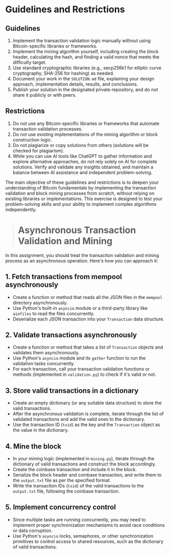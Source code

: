 # Guidelines and Restrictions

## Guidelines

1. Implement the transaction validation logic manually without using Bitcoin-specific libraries or frameworks.
2. Implement the mining algorithm yourself, including creating the block header, calculating the hash, and finding a valid nonce that meets the difficulty target.
3. Use standard cryptographic libraries (e.g., secp256k1 for elliptic curve cryptography, SHA-256 for hashing) as needed.
4. Document your work in the `SOLUTION.md` file, explaining your design approach, implementation details, results, and conclusions.
5. Publish your solution in the designated private repository, and do not share it publicly or with peers.

## Restrictions

1. Do not use any Bitcoin-specific libraries or frameworks that automate transaction validation processes.
2. Do not use existing implementations of the mining algorithm or block construction logic.
3. Do not plagiarize or copy solutions from others (solutions will be checked for plagiarism).
4. While you can use AI tools like ChatGPT to gather information and explore alternative approaches, do not rely solely on AI for complete solutions. Verify and validate any insights obtained, and maintain a balance between AI assistance and independent problem-solving.

The main objective of these guidelines and restrictions is to deepen your understanding of Bitcoin fundamentals by implementing the transaction validation and block mining processes from scratch, without relying on existing libraries or implementations. This exercise is designed to test your problem-solving skills and your ability to implement complex algorithms independently.


># Asynchronous Transaction Validation and Mining

In this assignment, you should treat the transaction validation and mining process as an asynchronous operation. Here's how you can approach it:
## 1. Fetch transactions from mempool asynchronously

- Create a function or method that reads all the JSON files in the `mempool` directory asynchronously.
- Use Python's built-in `asyncio` module or a third-party library like `aiofiles` to read the files concurrently.
- Deserialize each JSON transaction into your `Transaction` data structure.

## 2. Validate transactions asynchronously

- Create a function or method that takes a list of `Transaction` objects and validates them asynchronously.
- Use Python's `asyncio` module and its `gather` function to run the validation tasks concurrently.
- For each transaction, call your transaction validation functions or methods (implemented in `validation.py`) to check if it's valid or not.

## 3. Store valid transactions in a dictionary

- Create an empty dictionary (or any suitable data structure) to store the valid transactions.
- After the asynchronous validation is complete, iterate through the list of validated transactions and add the valid ones to the dictionary.
- Use the transaction ID (`txid`) as the key and the `Transaction` object as the value in the dictionary.

## 4. Mine the block

- In your mining logic (implemented in `mining.py`), iterate through the dictionary of valid transactions and construct the block accordingly.
- Create the coinbase transaction and include it in the block.
- Serialize the block header and coinbase transaction, and write them to the `output.txt` file as per the specified format.
- Write the transaction IDs (`txid`) of the valid transactions to the `output.txt` file, following the coinbase transaction.

## 5. Implement concurrency control

- Since multiple tasks are running concurrently, you may need to implement proper synchronization mechanisms to avoid race conditions or data corruption.
- Use Python's `asyncio` locks, semaphores, or other synchronization primitives to control access to shared resources, such as the dictionary of valid transactions.

